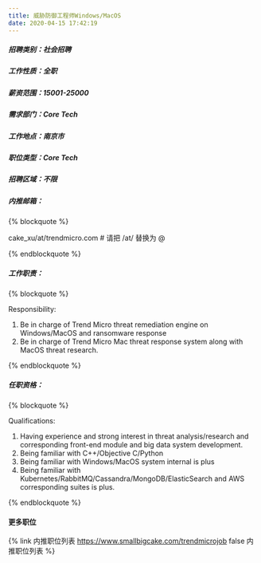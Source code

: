 ```yaml
---
title: 威胁防御工程师Windows/MacOS
date: 2020-04-15 17:42:19
---
```

##### 招聘类别：社会招聘
##### 工作性质：全职
##### 薪资范围：15001-25000
##### 需求部门：Core Tech
##### 工作地点：南京市
##### 职位类型：Core Tech
##### 招聘区域：不限 
##### 内推邮箱：
{% blockquote %}  

cake_xu/at/trendmicro.com # 请把 /at/ 替换为 @

{% endblockquote %}

##### 工作职责：
{% blockquote %}  

Responsibility:
1. Be in charge of Trend Micro threat remediation engine on Windows/MacOS and ransomware response
2. Be in charge of Trend Micro Mac threat response system along with MacOS threat research. 

{% endblockquote %}

##### 任职资格：
{% blockquote %}  

Qualifications:
1. Having experience and strong interest in threat analysis/research and corresponding front-end module and big data system development. 
2. Being familiar with C++/Objective C/Python
3. Being familiar with Windows/MacOS system internal is plus 
4. Being familiar with Kubernetes/RabbitMQ/Cassandra/MongoDB/ElasticSearch and AWS corresponding suites is plus.

{% endblockquote %}

#### 更多职位
{% link 内推职位列表 https://www.smallbigcake.com/trendmicrojob false 内推职位列表 %}
